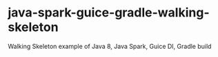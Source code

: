 # java-spark-guice-gradle-walking-skeleton
Walking Skeleton example of Java 8, Java Spark, Guice DI, Gradle build
